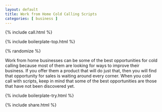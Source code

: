 ```yaml
---
layout: default
title: Work from Home Cold Calling Scripts
categories: [ business ]
---
```


{% include call.html %}

{% include boilerplate-top.html %}


{% randomize %}

Work from home businesses can be some of the best opportunities for cold calling because most of them are looking for ways to improve their business. If you offer them a product that will do just that, then you will find that opportunity for sales is waiting around every corner. When you cold call with scripts, keep in mind that some of the best opportunities are those that have not been discovered yet.

{% include boilerplate-try.html %}

{% include share.html %}
